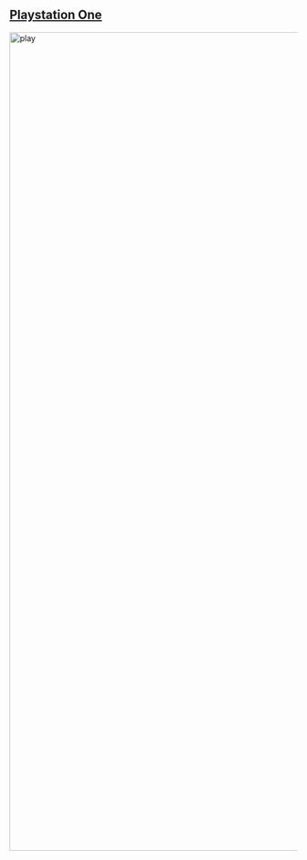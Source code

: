 ## <a href="https://playstation.JesseJesse.com">Playstation One</a>
<img width="1433" alt="play" src="https://github.com/user-attachments/assets/3984dcf2-46f6-4ab9-b034-e8c28f71e74d">

